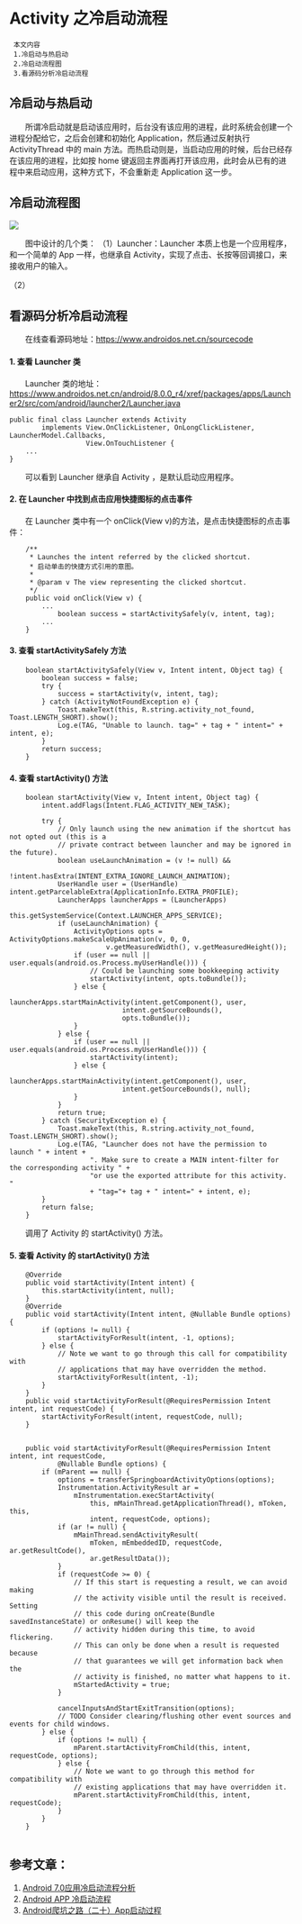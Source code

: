 # Activity 之冷启动流程

	 本文内容
	 1.冷启动与热启动
	 2.冷启动流程图
	 3.看源码分析冷启动流程

## 冷启动与热启动
　　所谓冷启动就是启动该应用时，后台没有该应用的进程，此时系统会创建一个进程分配给它，之后会创建和初始化 Application，然后通过反射执行 ActivityThread 中的 main 方法。而热启动则是，当启动应用的时候，后台已经存在该应用的进程，比如按 home 键返回主界面再打开该应用，此时会从已有的进程中来启动应用，这种方式下，不会重新走 Application 这一步。

## 冷启动流程图
![](./冷启动流程图.png)

　　图中设计的几个类：
（1）Launcher：Launcher 本质上也是一个应用程序，和一个简单的 App 一样，也继承自 Activity，实现了点击、长按等回调接口，来接收用户的输入。

（2）


## 看源码分析冷启动流程

　　在线查看源码地址：https://www.androidos.net.cn/sourcecode 


#### 1. 查看 Launcher 类

　　Launcher 类的地址：
https://www.androidos.net.cn/android/8.0.0_r4/xref/packages/apps/Launcher2/src/com/android/launcher2/Launcher.java

```
public final class Launcher extends Activity
        implements View.OnClickListener, OnLongClickListener, LauncherModel.Callbacks,
                   View.OnTouchListener {
	...
}
```
　　可以看到 Launcher 继承自 Activity ，是默认启动应用程序。

#### 2. 在 Launcher 中找到点击应用快捷图标的点击事件
　　在 Launcher 类中有一个 onClick(View v)的方法，是点击快捷图标的点击事件：
```
    /**
     * Launches the intent referred by the clicked shortcut.
     * 启动单击的快捷方式引用的意图。
     *
     * @param v The view representing the clicked shortcut.
     */
    public void onClick(View v) {
        ...
            boolean success = startActivitySafely(v, intent, tag);
		...
    }
```

#### 3. 查看 startActivitySafely 方法
```
    boolean startActivitySafely(View v, Intent intent, Object tag) {
        boolean success = false;
        try {
            success = startActivity(v, intent, tag);
        } catch (ActivityNotFoundException e) {
            Toast.makeText(this, R.string.activity_not_found, Toast.LENGTH_SHORT).show();
            Log.e(TAG, "Unable to launch. tag=" + tag + " intent=" + intent, e);
        }
        return success;
    }
```

#### 4. 查看 startActivity() 方法
```
    boolean startActivity(View v, Intent intent, Object tag) {
        intent.addFlags(Intent.FLAG_ACTIVITY_NEW_TASK);

        try {
            // Only launch using the new animation if the shortcut has not opted out (this is a
            // private contract between launcher and may be ignored in the future).
            boolean useLaunchAnimation = (v != null) &&
                    !intent.hasExtra(INTENT_EXTRA_IGNORE_LAUNCH_ANIMATION);
            UserHandle user = (UserHandle) intent.getParcelableExtra(ApplicationInfo.EXTRA_PROFILE);
            LauncherApps launcherApps = (LauncherApps)
                    this.getSystemService(Context.LAUNCHER_APPS_SERVICE);
            if (useLaunchAnimation) {
                ActivityOptions opts = ActivityOptions.makeScaleUpAnimation(v, 0, 0,
                        v.getMeasuredWidth(), v.getMeasuredHeight());
                if (user == null || user.equals(android.os.Process.myUserHandle())) {
                    // Could be launching some bookkeeping activity
                    startActivity(intent, opts.toBundle());
                } else {
                    launcherApps.startMainActivity(intent.getComponent(), user,
                            intent.getSourceBounds(),
                            opts.toBundle());
                }
            } else {
                if (user == null || user.equals(android.os.Process.myUserHandle())) {
                    startActivity(intent);
                } else {
                    launcherApps.startMainActivity(intent.getComponent(), user,
                            intent.getSourceBounds(), null);
                }
            }
            return true;
        } catch (SecurityException e) {
            Toast.makeText(this, R.string.activity_not_found, Toast.LENGTH_SHORT).show();
            Log.e(TAG, "Launcher does not have the permission to launch " + intent +
                    ". Make sure to create a MAIN intent-filter for the corresponding activity " +
                    "or use the exported attribute for this activity. "
                    + "tag="+ tag + " intent=" + intent, e);
        }
        return false;
    }
```
　　调用了 Activity 的 startActivity() 方法。

#### 5. 查看 Activity 的 startActivity() 方法

```
    @Override
    public void startActivity(Intent intent) {
        this.startActivity(intent, null);
    }
    @Override
    public void startActivity(Intent intent, @Nullable Bundle options) {
        if (options != null) {
            startActivityForResult(intent, -1, options);
        } else {
            // Note we want to go through this call for compatibility with
            // applications that may have overridden the method.
            startActivityForResult(intent, -1);
        }
    }
	public void startActivityForResult(@RequiresPermission Intent intent, int requestCode) {
        startActivityForResult(intent, requestCode, null);
    }


    public void startActivityForResult(@RequiresPermission Intent intent, int requestCode,
            @Nullable Bundle options) {
        if (mParent == null) {
            options = transferSpringboardActivityOptions(options);
            Instrumentation.ActivityResult ar =
                mInstrumentation.execStartActivity(
                    this, mMainThread.getApplicationThread(), mToken, this,
                    intent, requestCode, options);
            if (ar != null) {
                mMainThread.sendActivityResult(
                    mToken, mEmbeddedID, requestCode, ar.getResultCode(),
                    ar.getResultData());
            }
            if (requestCode >= 0) {
                // If this start is requesting a result, we can avoid making
                // the activity visible until the result is received.  Setting
                // this code during onCreate(Bundle savedInstanceState) or onResume() will keep the
                // activity hidden during this time, to avoid flickering.
                // This can only be done when a result is requested because
                // that guarantees we will get information back when the
                // activity is finished, no matter what happens to it.
                mStartedActivity = true;
            }

            cancelInputsAndStartExitTransition(options);
            // TODO Consider clearing/flushing other event sources and events for child windows.
        } else {
            if (options != null) {
                mParent.startActivityFromChild(this, intent, requestCode, options);
            } else {
                // Note we want to go through this method for compatibility with
                // existing applications that may have overridden it.
                mParent.startActivityFromChild(this, intent, requestCode);
            }
        }
    }


```










## 参考文章：
1. [Android 7.0应用冷启动流程分析](https://blog.csdn.net/dd864140130/article/details/60466394)
2. [Android APP 冷启动流程](https://www.jianshu.com/p/f5e79998cd66)
3. [Android爬坑之路（二十）App启动过程](https://baijiahao.baidu.com/s?id=1617072163535121555&wfr=spider&for=pc)
